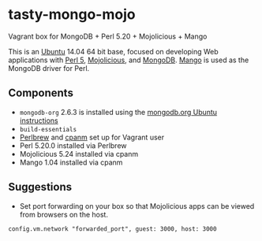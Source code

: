 tasty-mongo-mojo
================

Vagrant box for MongoDB + Perl 5.20 + Mojolicious + Mango

This is an [Ubuntu](http://ubuntu.com) 14.04 64 bit base, focused on developing Web applications with [Perl 5](http://perl.org), [Mojolicious](http://mojolicio.us), and [MongoDB](http://mongodb.org). [Mango](https://metacpan.org/pod/Mango) is used as the MongoDB driver for Perl.

## Components

* `mongodb-org` 2.6.3 is installed using the [mongodb.org Ubuntu instructions](http://docs.mongodb.org/manual/tutorial/install-mongodb-on-ubuntu/)
* `build-essentials`
* [Perlbrew](http://perlbrew.pl) and [cpanm](https://metacpan.org/release/App-cpanminus) set up for Vagrant user
* Perl 5.20.0 installed via Perlbrew
* Mojolicious 5.24 installed via cpanm
* Mango 1.04 installed via cpanm

## Suggestions

* Set port forwarding on your box so that Mojolicious apps can be viewed from browsers on the host.

```
config.vm.network "forwarded_port", guest: 3000, host: 3000
```
